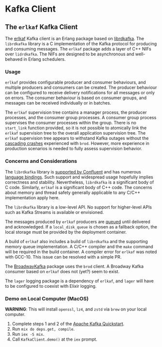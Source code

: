 # Kafka Client

## The `erlkaf` Kafka Client

The [erlkaf](https://github.com/silviucpp/erlkaf) Kafka client is an Erlang package based on [librdkafka](https://github.com/edenhill/librdkafka). The `librdkafka` library is a C implementation of the Kafka protocol for producing and consuming messages. The `erlkaf` package adds a layer of C++ NIFs over `lidrdkafka`. The NIFs are designed to be asynchronous and well-behaved in Erlang schedulers.

### Usage

`erlkaf` provides configurable producer and consumer behaviours, and multiple producers and consumers can be created. The producer behaviour can be configured to receive delivery notifications for all messages or only on errors. The consumer behaviour is based on consumer groups, and messages can be received individually or in batches.

The `erlkaf` supervision tree contains a manager process, the producer processes, and the consumer group processes. A consumer group process supervises the consumer processes within the group. There is no `start_link` function provided, so it is not possible to atomically link the `erlkaf` supervision tree to the overall application supervision tree. The `erlkaf` supervision tree appears to withstand Kafka outages without the [cascading crashes](https://rentpath.slack.com/archives/C0GEF6TEJ/p1597955360001900) experienced with `brod`. However, more experience in production scenarios is needed to fully assess supervision behavior.

### Concerns and Considerations

The `librdkafka` library is [supported by Confluent](https://github.com/edenhill/librdkafka#commercial-support) and has numerous [language bindings](https://github.com/edenhill/librdkafka#language-bindings). Such support and widespread usage hopefully implies correctness and stability. Nevertheless, `librdkafka` is a significant body of C code. Similarly, `erlkaf` is a significant body of C++ code. The concerns about memory and thread safety generally applicable to any C/C++ implementation apply here.

The `librdkafka` library is a low-level API. No support for higher-level APIs such as Kafka Streams is available or envisioned.

The messages produced by `erlkaf` producers are [queued](https://github.com/silviucpp/erlkaf#message-queues) until delivered and acknowledged. If a `local_disk_queue` is chosen as a fallback option, the local storage must be provided by the deployment container.

A build of `erlkaf` also includes a build of `librdkafka` and the supporting memory queue implementation. A C/C++ compiler and the `make` command will be required in the build container. A compiler error for `erlkaf` was noted with GCC-10. This issue can be resolved with a simple PR.

The [BroadwayKafka](https://hexdocs.pm/broadway_kafka/BroadwayKafka.Producer.html) package uses the `brod` client. A Broadway Kafka consumer based on `erlkaf` does not (yet?) seem to exist.

The `lager` logging package is a dependency of `erlkaf`, and `lager` will have to be configured to coexist with Elixir logging.

### Demo on Local Computer (MacOS)

**WARNING**: This will install `openssl`, `lz4`, and `zstd` via `brew` on your local computer.

1. Complete steps 1 and 2 of the [Apache Kafka Quickstart](https://kafka.apache.org/quickstart).
1. Run `mix do deps.get, compile`.
1. Run `iex -S mix`.
1. Call `KafkaClient.demo()` at the `iex` prompt.
